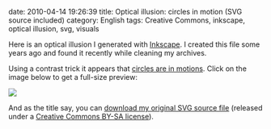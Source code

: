 date: 2010-04-14 19:26:39
title: Optical illusion: circles in motion (SVG source included)
category: English
tags: Creative Commons, inkscape, optical illusion, svg, visuals

Here is an optical illusion I generated with [Inkscape](http://www.inkscape.org). I created this file some years ago and found it recently while cleaning my archives.

Using a contrast trick it appears that [circles are in motions](http://en.wikipedia.org/wiki/Motion_illusion). Click on the image below to get a full-size preview:

![](/static/uploads/2010/optical-illusion-circles-in-motion-preview.png)

And as the title say, you can [download my original SVG source file](http://kevin.deldycke.com/documents/optical-illusion-circles-in-motion.svgz) (released under a [Creative Commons BY-SA license](http://creativecommons.org/licenses/by-sa/3.0/)).
